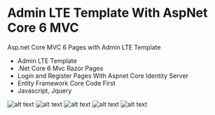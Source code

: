 # Admin LTE Template With AspNet Core 6 MVC
Asp.net Core MVC 6 Pages with Admin LTE Template

- Admin LTE Template
- .Net Core 6 Mvc Razor Pages
- Login and Register Pages With Aspnet Core Identity Server
- Entity Framework Core Code First 
- Javascript, Jquery

![alt text](https://github.com/mustafaalkan64/AdminLTETemplateAspNetCore6/blob/master/Tadawi/Img/Capture1.PNG)
![alt text](https://github.com/mustafaalkan64/AdminLTETemplateAspNetCore6/blob/master/Tadawi/Img/Capture2.PNG)
![alt text](https://github.com/mustafaalkan64/AdminLTETemplateAspNetCore6/blob/master/Tadawi/Img/Capture3.PNG)
![alt text](https://github.com/mustafaalkan64/AdminLTETemplateAspNetCore6/blob/master/Tadawi/Img/Capture4.PNG)
![alt text](https://github.com/mustafaalkan64/AdminLTETemplateAspNetCore6/blob/master/Tadawi/Img/Capture6.PNG)

